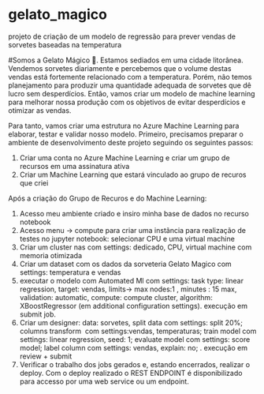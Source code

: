 # gelato_magico
projeto de criação de um modelo de regressão para prever vendas de sorvetes baseadas na temperatura

#Somos a Gelato Mágico 🍨. Estamos sediados em uma cidade litorânea. Vendemos sorvetes diariamente e percebemos que o volume destas vendas está fortemente relacionado com a temperatura. Porém, não temos planejamento para produzir uma quantidade adequada de sorvetes que dê lucro sem desperdícios. Então, vamos criar um modelo de machine learning para melhorar nossa produção com os objetivos de evitar desperdícios e otimizar as vendas.

Para tanto, vamos criar uma estrutura no Azure Machine Learning para elaborar, testar e validar nosso modelo. Primeiro, precisamos preparar o ambiente de desenvolvimento deste projeto seguindo os seguintes passos:
1. Criar uma conta no Azure Machine Learning e criar um grupo de recursos em uma assinatura ativa
2. Criar um Machine Learning que estará vinculado ao grupo de recuros que criei

Após a criação do Grupo de Recuros e do Machine Learning:
1. Acesso meu ambiente criado e insiro minha base de dados no recurso notebook
2. Acesso menu -> compute para criar uma instãncia para realização de testes no jupyter notebook: selecionar CPU e uma virtual machine
3. Criar um cluster nas com settings: dedicado, CPU, virtual machine com memoria otimizada
4. Criar um dataset com os dados da sorveteria Gelato Magico com settings: temperatura e vendas
5. executar o modelo com Automated Ml com settings: task type: linear regression, target: vendas, limits-> max nodes:1 , minutes : 15 max, validation: automatic, compute: compute cluster, algorithm: XBoostRegressor (em additional configuration settings). execução em submit job.
6. Criar um designer: data: sorvetes, split data com settings: split 20%; columns transform  com settings:vendas, temperaturas; train model com settings: linear regression, seed: 1; evaluate model com settings: score model; label column com settings: vendas, explain: no; . execução em review + submit
7. Verificar o trabalho dos jobs gerados e, estando encerrados, realizar o deploy. Com o deploy realizado o REST ENDPOINT é disponibilizado para accesso por uma web service ou um endpoint.


